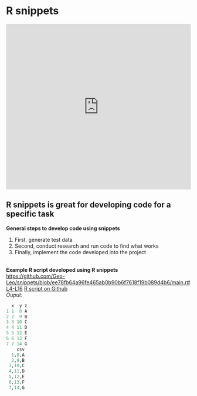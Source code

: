 # R snippets

<iframe width='100%' height='450' src='https://rdrr.io/snippets/embed/' frameborder='0'></iframe>

## R snippets is great for developing code for a specific task
**General steps to develop code using snippets**<br>
1. First, generate test data
2. Second, conduct research and run code to find what works 
3. Finally, implement the code developed into the project
  <br><br>

**Example R script developed using R snippets** <br>
https://github.com/Geo-Leo/snippets/blob/ee78fb64a96fe465ab0b90b6f7618f19b089d4b6/main.r#L4-L16
[R script on Github](https://github.com/Geo-Leo/snippets/blob/ee78fb64a96fe465ab0b90b6f7618f19b089d4b6/main.r#L4-L16) <br>
*Ouput:*
```python
  x  y z
1 1  8 A
2 2  9 B
3 3 10 C
4 4 11 D
5 5 12 E
6 6 13 F
7 7 14 G
    csv
  1,8,A
  2,9,B
 3,10,C
 4,11,D
 5,12,E
 6,13,F
 7,14,G
 ```
